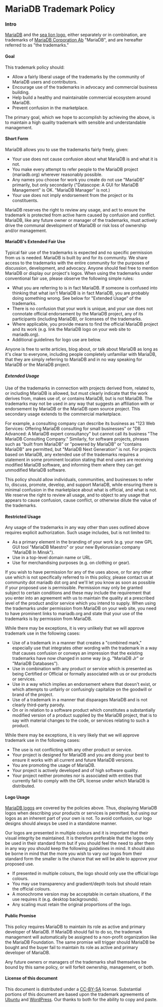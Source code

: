 
# MariaDB Trademark Policy


### Intro


[MariaDB](https://mariadb.org) and the [sea lion logo](https://mariadb.org/en/logos/), either separately or in combination, are trademarks of [MariaDB Corporation Ab](https://www.mariadb.com/) "MariaDB", and are hereafter referred to as "the trademarks."


#### Goal


This trademark policy should:


* Allow a fairly liberal usage of the trademarks by the community of MariaDB users and contributors.
* Encourage use of the trademarks in advocacy and commercial business building.
* Help build a healthy and maintainable commercial ecosystem around MariaDB.
* Prevent confusion in the marketplace.


The primary goal, which we hope to accomplish by achieving the above, is to maintain a high quality trademark with sensible and understandable management.


#### Short Form


MariaDB allows you to use the trademarks fairly freely, given:


* Your use does not cause confusion about what MariaDB is and what it is not.
* You make every attempt to refer people to the MariaDB project (mariadb.org) wherever reasonably possible.
* Any names you choose for work you create do not use "MariaDB" primarily, but only secondarily ("Datascope: A GUI for MariaDB Management" is OK. "MariaDB Manager" is not.)
* Your use does not imply endorsement from the project or its constituents.


MariaDB reserves the right to review any usage, and act to ensure the trademark is protected from active harm caused by confusion and conflict. MariaDB, like any future owner or manager of the trademarks, must actively drive the communal development of MariaDB or risk loss of ownership and/or management.


#### MariaDB's Extended Fair Use


Typical fair use of the trademarks is expected and no specific permission from us is needed. MariaDB is built by and for its community. We share access to the trademarks with the entire community for the purposes of discussion, development, and advocacy. Anyone should feel free to mention MariaDB or display our project's logos. When using the trademarks under conventional fair use, please observe the following simple rules:


* What you are referring to is in fact MariaDB. If someone is confused into thinking that what isn't MariaDB is in fact MariaDB, you are probably doing something wrong. See below for "Extended Usage" of the trademarks.
* There is no confusion that your work is unique, and your use does not connotate official endorsement by the MariaDB project, any of its participants (including MariaDB), or licensees of the trademarks.
* Where applicable, you provide means to find the official MariaDB project and its work (e.g. link the MariaDB logo on your web site to mariadb.org).
* Additional guidelines for logo use are below.


Anyone is free to write articles, blog about, or talk about MariaDB as long as it's clear to everyone, including people completely unfamiliar with MariaDB, that they are simply referring to MariaDB and in no way speaking for MariaDB or the MariaDB project.


##### Extended Usage


Use of the trademarks in connection with projects derived from, related to, or including MariaDB is allowed, but must clearly indicate that the work derives from, makes use of, or contains MariaDB, but is not MariaDB. The trademarks may not be used in any way that suggests an affiliation with or endorsement by MariaDB or the MariaDB open source project. This secondary usage extends to the commercial marketplace.


For example, a consulting company can describe its business as "123 Web Services: Offering MariaDB consulting for small businesses" or "DB Advanced: A MariaDB expert consultancy" but cannot call its business "The MariaDB Consulting Company." Similarly, for software projects, phrases such as "built from MariaDB" or "powered by MariaDB" or "contains MariaDB" are permitted, but "MariaDB Next Generation" is not. For projects based on MariaDB, any extended use of the trademarks requires a statement in some prominent location stating that end users are receiving modified MariaDB software, and informing them where they can get unmodified MariaDB software.


This policy should allow individuals, communities, and businesses to refer to, discuss, promote, develop, and support MariaDB, while ensuring there is minimal confusion in the marketplace about what is official, and what is not. We reserve the right to review all usage, and to object to any usage that appears to cause confusion, cause conflict, or otherwise dilute the value of the trademarks.


#### Restricted Usage


Any usage of the trademarks in any way other than uses outlined above requires explicit authorization. Such usage includes, but is not limited to:


* As a primary element in the branding of your work (e.g. your new GPL GUI tool "MariaDB Maestro" or your new Byelorussian company "MariaDB In Minsk").
* Use in a top-level domain name or URL.
* Use for merchandising purposes (e.g. on clothing or gear).


If you wish to have permission for any of the uses above, or for any other use which is not specifically referred to in this policy, please contact us at community dot mariadb dot org and we'll let you know as soon as possible if your proposed use is permissible. Permission may only be granted subject to certain conditions and these may include the requirement that you enter into an agreement with us to maintain the quality at a prescribed level of the product and/or service which you intend to supply. When using the trademarks under permission from MariaDB on your web site, you need to have prominent links to mariadb.org and state that your use of the trademarks is by permission from MariaDB.


While there may be exceptions, it is very unlikely that we will approve trademark use in the following cases:


* Use of a trademark in a manner that creates a "combined mark," especially use that integrates other wording with the trademark in a way that causes confusion or conveys an impression that the existing trademarks have now changed in some way (e.g. "MariaDB Jr" or "MariaDB Databases").
* Use in combination with any product or service which is presented as being Certified or Official or formally associated with us or our products or services.
* Use in a way which implies an endorsement where that doesn't exist, or which attempts to unfairly or confusingly capitalize on the goodwill or brand of the project.
* Use of a trademark in a manner that disparages MariaDB and is not clearly third-party parody.
* On or in relation to a software product which constitutes a substantially modified version of a product supplied by the MariaDB project, that is to say with material changes to the code, or services relating to such a product.


While there may be exceptions, it is very likely that we will approve trademark use in the following cases:


* The use is not conflicting with any other product or service.
* Your project is designed for MariaDB and you are doing your best to ensure it works with all current and future MariaDB versions.
* You are promoting the usage of MariaDB.
* Your project is actively developed and of high software quality.
* Your project neither promotes nor is associated with entities that currently fail to comply with the GPL license under which MariaDB is distributed.


#### Logo Usage


[MariaDB logos](https://mariadb.org/en/logos/) are covered by the policies above. Thus, displaying MariaDB logos when describing your products or services is permitted, but using our logos as an inherent part of your own is not. To avoid confusion, our logo designs should always be used in a standalone manner.


Our logos are presented in multiple colours and it is important that their visual integrity be maintained. It is therefore preferable that the logos only be used in their standard form but if you should feel the need to alter them in any way you should keep the following guidelines in mind. It should also be borne in mind that the more you wish to vary our logos from their standard form the smaller is the chance that we will be able to approve your proposed use.


* If presented in multiple colours, the logo should only use the official logo colours.
* You may use transparency and gradient/depth tools but should retain the official colours.
* A monochrome version may be acceptable in certain situations, if the use requires it (e.g. desktop backgrounds).
* Any scaling must retain the original proportions of the logo.


#### Public Promise


This policy requires MariaDB to maintain its role as active and primary developer of MariaDB. If MariaDB should fail to do so, the trademark management will automatically be assigned to a non-profit organization like the MariaDB Foundation. The same promise will trigger should MariaDB be bought and the buyer fail to maintain its role as active and primary developer of MariaDB.


Any future owners or managers of the trademarks shall themselves be bound by this same policy, or will forfeit ownership, management, or both.


#### License of this document


This document is distributed under a [CC-BY-SA](https://creativecommons.org/licenses/by-sa/2.0/) license.
Substantial portions of this document are based upon the trademark agreements of [Ubuntu](https://www.ubuntu.com/aboutus/trademarkpolicy) and [WordPress](https://wordpressfoundation.org/trademark-policy/). Our thanks to both for the ability to copy and paste.


